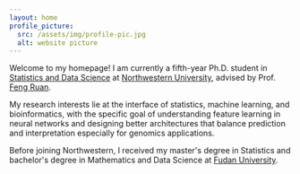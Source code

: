 ```yaml
---
layout: home
profile_picture:
  src: /assets/img/profile-pic.jpg
  alt: website picture
---
```


<p>
Welcome to my homepage!
I am currently a fifth-year Ph.D. student in <a href="https://statistics.northwestern.edu/">Statistics and Data Science</a> at <a href="https://www.northwestern.edu/">Northwestern University</a>, advised by Prof. <a href="https://fengruan.github.io/index.html">Feng Ruan</a>.
</p>



<p>
My research interests lie at the interface of statistics, machine learning, and bioinformatics, with the specific goal of understanding feature learning in neural networks and designing better architectures that balance prediction and interpretation especially for genomics applications.
</p>

<p>
Before joining Northwestern, I received my master's degree in Statistics and bachelor's degree in Mathematics and Data Science at <a href="https://www.fudan.edu.cn/en/">Fudan University</a>.
</p>

